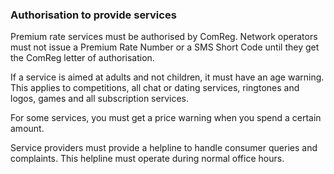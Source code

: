 ###  Authorisation to provide services

Premium rate services must be authorised by ComReg. Network operators must not
issue a Premium Rate Number or a SMS Short Code until they get the ComReg
letter of authorisation.

If a service is aimed at adults and not children, it must have an age warning.
This applies to competitions, all chat or dating services, ringtones and
logos, games and all subscription services.

For some services, you must get a price warning when you spend a certain
amount.

Service providers must provide a helpline to handle consumer queries and
complaints. This helpline must operate during normal office hours.
